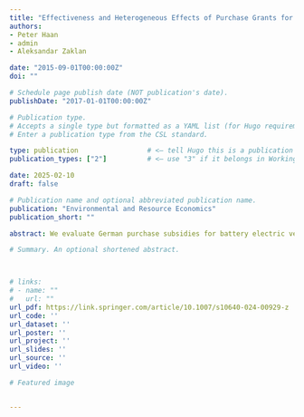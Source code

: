 ```yaml
---
title: "Effectiveness and Heterogeneous Effects of Purchase Grants for Electric Vehicles"
authors:
- Peter Haan
- admin
- Aleksandar Zaklan

date: "2015-09-01T00:00:00Z"
doi: ""

# Schedule page publish date (NOT publication's date).
publishDate: "2017-01-01T00:00:00Z"

# Publication type.
# Accepts a single type but formatted as a YAML list (for Hugo requirements).
# Enter a publication type from the CSL standard.

type: publication                 # <— tell Hugo this is a publication entry
publication_types: ["2"]          # <— use "3" if it belongs in Working Papers

date: 2025-02-10
draft: false

# Publication name and optional abbreviated publication name.
publication: "Environmental and Resource Economics"
publication_short: ""

abstract: We evaluate German purchase subsidies for battery electric vehicles (BEVs) and plug-in hybrid electric vehicles (PHEVs) using data on new vehicle registrations in Germany during 2015-2022. We account for confounding time trends and interacting EU-level CO2 standards using neighboring countries as a control group. We find that 40% of BEV and 25% of PHEV registrations were subsidy-induced. The program had strong distributional effects, with greater uptake in wealthier and greener counties. We estimate implied abatement costs of 870 euro per ton of CO2 for BEVs and 2,470 euro for PHEVs, suggesting that policy makers should re-balance support schemes away from PHEVs.

# Summary. An optional shortened abstract.



# links:
# - name: ""
#   url: ""
url_pdf: https://link.springer.com/article/10.1007/s10640-024-00929-z
url_code: ''
url_dataset: ''
url_poster: ''
url_project: ''
url_slides: ''
url_source: ''
url_video: ''

# Featured image


---
```



